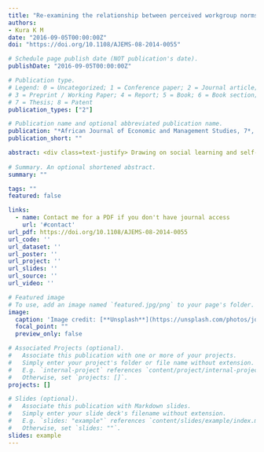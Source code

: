 ```yaml
---
title: "Re-examining the relationship between perceived workgroup norms, self-regulatory efficacy and deviant workplace behaviour"
authors:
- Kura K M
date: "2016-09-05T00:00:00Z"
doi: "https://doi.org/10.1108/AJEMS-08-2014-0055"

# Schedule page publish date (NOT publication's date).
publishDate: "2016-09-05T00:00:00Z"

# Publication type.
# Legend: 0 = Uncategorized; 1 = Conference paper; 2 = Journal article;
# 3 = Preprint / Working Paper; 4 = Report; 5 = Book; 6 = Book section;
# 7 = Thesis; 8 = Patent
publication_types: ["2"]

# Publication name and optional abbreviated publication name.
publication: "*African Journal of Economic and Management Studies, 7*, 379-396"
publication_short: ""

abstract: <div class=text-justify> Drawing on social learning and self-efficacy theories, the purpose of this paper is to examine links among perceived workgroup norms, self-regulatory efficacy, and deviant workplace behaviours. Faculty members from universities located in the northwest geopolitical zone of Nigeria participated. Partial least squares path modelling tested moderation of self-regulatory efficacy on the relationship between perceived workgroup norms and deviant workplace behaviours.Findings suggest a positive relationship between perceived descriptive norms and deviant workplace behaviours. A hypothesised effect of perceived injunctive norms on deviant workplace behaviours was not supported. Results also suggest interaction terms representing perceived descriptive norms and self-regulatory efficacy are significant. Similar results regarding moderation of self-regulatory efficacy on the relationship between perceived injunctive norms and deviant workplace behaviours were found. Findings support the view that self-regulatory efficacy overrides predispositions individuals hold to engage in deviant workplace behaviours. Research limitations/implications A cross-sectional design did not allow causal inferences, and self report data associate with common method variance and social-desirability bias Individual factors should be considered during selection in Nigerian universities. Moderation of self-regulatory efficacy suggests self-regulation minimises individual engagement in deviant acts. Thus, human resources managers in Nigerian universities should consider self regulatory efficacy as a selection criterion when hiring academicians. This can be achieved by conducting personality inventory tests to screen those whose values are incompatible. Although extant research on organisational socialisation demonstrates mix findings regarding the link between perceived workgroup norms and deviant workbehaviours, this study tests whether self-regulatory efficacy addresses these inconsistencies. </div>
 
# Summary. An optional shortened abstract.
summary: ""

tags: ""
featured: false

links:
  - name: Contact me for a PDF if you don't have journal access
    url: '#contact'
url_pdf: https://doi.org/10.1108/AJEMS-08-2014-0055
url_code: ''
url_dataset: ''
url_poster: ''
url_project: ''
url_slides: ''
url_source: ''
url_video: ''

# Featured image
# To use, add an image named `featured.jpg/png` to your page's folder. 
image:
  caption: 'Image credit: [**Unsplash**](https://unsplash.com/photos/jdD8gXaTZsc)'
  focal_point: ""
  preview_only: false

# Associated Projects (optional).
#   Associate this publication with one or more of your projects.
#   Simply enter your project's folder or file name without extension.
#   E.g. `internal-project` references `content/project/internal-project/index.md`.
#   Otherwise, set `projects: []`.
projects: []

# Slides (optional).
#   Associate this publication with Markdown slides.
#   Simply enter your slide deck's filename without extension.
#   E.g. `slides: "example"` references `content/slides/example/index.md`.
#   Otherwise, set `slides: ""`.
slides: example
---
```


